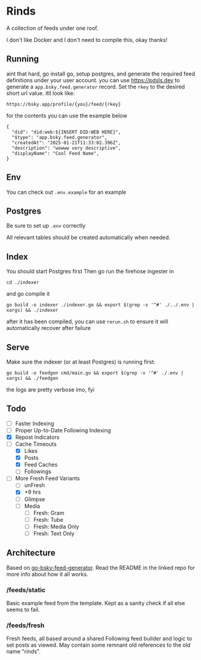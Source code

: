 # Rinds
A collection of feeds under one roof.

I don't like Docker and I don't need to compile this, okay thanks!

## Running
aint that hard, go install go, setup postgres, and generate the required feed definitions under your user account. you can use https://pdsls.dev to generate a `app.bsky.feed.generator` record.
Set the `rkey` to the desired short url value. itll look like: 
```
https://bsky.app/profile/{you}/feed/{rkey}
```
for the contents you can use the example below
```
{
  "did": "did:web:${INSERT DID:WEB HERE}",
  "$type": "app.bsky.feed.generator",
  "createdAt": "2025-01-21T11:33:02.396Z",
  "description": "wowww very descriptive",
  "displayName": "Cool Feed Name",
}
```

## Env
You can check out `.env.example` for an example


## Postgres
Be sure to set up `.env` correctly

All relevant tables should be created automatically when needed.

## Index
You should start Postgres first
Then go run the firehose ingester in
```
cd ./indexer
```
and go compile it
```
go build -o indexer ./indexer.go && export $(grep -v '^#' ./../.env | xargs) && ./indexer
```
after it has been compiled, you can use `rerun.sh` to ensure it will automatically recover after failure

## Serve
Make sure the indexer (or at least Postgres) is running first:
```
go build -o feedgen cmd/main.go && export $(grep -v '^#' ./.env | xargs) && ./feedgen
```
the logs are pretty verbose imo, fyi

## Todo
- [ ] Faster Indexing
- [ ] Proper Up-to-Date Following Indexing
- [x] Repost Indicators
- [ ] Cache Timeouts
  - [x] Likes
  - [x] Posts
  - [x] Feed Caches
  - [ ] Followings
- [ ] More Fresh Feed Variants
  - [ ] unFresh
  - [x] +9 hrs
  - [ ] Glimpse
  - [ ] Media
    - [ ] Fresh: Gram
    - [ ] Fresh: Tube
    - [ ] Fresh: Media Only
    - [ ] Fresh: Text Only

## Architecture
Based on [go-bsky-feed-generator](https://github.com/ericvolp12/go-bsky-feed-generator). Read the README in the linked repo for more info about how it all works.

### /feeds/static
Basic example feed from the template. Kept as a sanity check if all else seems to fail.

### /feeds/fresh
Fresh feeds, all based around a shared Following feed builder and logic to set posts as viewed. May contain some remnant old references to the old name "rinds".

